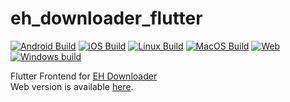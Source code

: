 # eh_downloader_flutter
[![Android Build](https://github.com/lifegpc/eh_downloader_flutter/actions/workflows/android.yml/badge.svg)](https://github.com/lifegpc/eh_downloader_flutter/actions/workflows/android.yml)
[![iOS Build](https://github.com/lifegpc/eh_downloader_flutter/actions/workflows/ios.yml/badge.svg)](https://github.com/lifegpc/eh_downloader_flutter/actions/workflows/ios.yml)
[![Linux Build](https://github.com/lifegpc/eh_downloader_flutter/actions/workflows/linux.yml/badge.svg)](https://github.com/lifegpc/eh_downloader_flutter/actions/workflows/linux.yml)
[![MacOS Build](https://github.com/lifegpc/eh_downloader_flutter/actions/workflows/macos.yml/badge.svg)](https://github.com/lifegpc/eh_downloader_flutter/actions/workflows/macos.yml)
[![Web](https://github.com/lifegpc/eh_downloader_flutter/actions/workflows/web.yml/badge.svg)](https://github.com/lifegpc/eh_downloader_flutter/actions/workflows/web.yml)
[![Windows build](https://github.com/lifegpc/eh_downloader_flutter/actions/workflows/windows.yml/badge.svg)](https://github.com/lifegpc/eh_downloader_flutter/actions/workflows/windows.yml)

Flutter Frontend for [EH Downloader](https://github.com/lifegpc/eh-downloader)  
Web version is available [here](https://dev.ehf.lifegpc.com).

